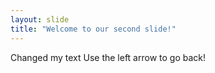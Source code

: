 ```yaml
---
layout: slide
title: "Welcome to our second slide!"
---
```

Changed my text
Use the left arrow to go back!
